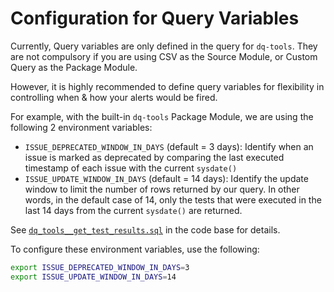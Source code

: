 # Configuration for Query Variables

Currently, Query variables are only defined in the query for `dq-tools`. They are not compulsory if you are using CSV as the Source Module, or Custom Query as the Package Module.

However, it is highly recommended to define query variables for flexibility in controlling when & how your alerts would be fired.

For example, with the built-in `dq-tools` Package Module, we are using the following 2 environment variables:

- `ISSUE_DEPRECATED_WINDOW_IN_DAYS` (default = 3 days): Identify when an issue is marked as deprecated by comparing the last executed timestamp of each issue with the current `sysdate()`
- `ISSUE_UPDATE_WINDOW_IN_DAYS` (default = 14 days): Identify the update window to limit the number of rows returned by our query. In other words, in the default case of 14, only the tests that were executed in the last 14 days from the current `sysdate()` are returned.

See [`dq_tools__get_test_results.sql`](https://github.com/infinitelambda/diqu/blob/main/diqu/packages/include/dq_tools__get_test_results.sql) in the code base for details.

To configure these environment variables, use the following:
  ```bash
  export ISSUE_DEPRECATED_WINDOW_IN_DAYS=3
  export ISSUE_UPDATE_WINDOW_IN_DAYS=14
  ```
